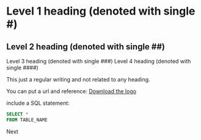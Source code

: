 # Level 1 heading (denoted with single #)
## Level 2 heading (denoted with single ##)
Level 3 heading (denoted with single ###)
Level 4 heading (denoted with single ####)

This just a regular writing and not related to any heading.

You can put a url and reference:
[Download the logo](https://github.com/Teitey77/Git_Pract_/blob/main/Primary%20Logo.png)

include a SQL statement:
```sql
SELECT *
FROM TABLE_NAME
```

Next


